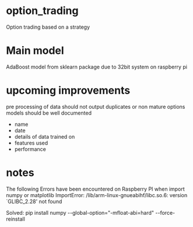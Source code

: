 # option_trading
Option trading based on a strategy

# Main model
AdaBoost model from sklearn package due to 32bit system on raspberry pi

# upcoming improvements
pre processing of data should not output duplicates or non mature options
models should be well documented
- name
- date
- details of data trained on
- features used
- performance

# notes
The following Errors have been encountered on Raspberry PI
when import numpy or matplotlib
ImportError: /lib/arm-linux-gnueabihf/libc.so.6: version `GLIBC_2.28' not found

Solved:
pip install numpy --global-option="-mfloat-abi=hard" --force-reinstall
